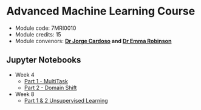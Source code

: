 # Advanced Machine Learning Course

* Module code: 7MRI0010
* Module credits: 15
* Module convenors: **[Dr Jorge Cardoso](mailto:m.jorge.cardoso@kcl.ac.uk) and [Dr Emma Robinson](mailto:emma.robinson@kcl.ac.uk)**



## Jupyter Notebooks 

* Week 4
  * [Part 1 - MultiTask](https://colab.research.google.com/github/KCL-BMEIS/AdvancedMachineLearningCourse/blob/main/Week4-Multitask_and_domain_shift/Notebooks/Week4-part1-MultiTask.ipynb)
  * [Part 2 - Domain Shift](https://colab.research.google.com/github/KCL-BMEIS/AdvancedMachineLearningCourse/blob/main/Week4-Multitask_and_domain_shift/Notebooks/Week4-part2-DomainAdaptation.ipynb)
* Week 8
  * [Part 1 & 2 Unsupervised Learning](https://colab.research.google.com/github/KCL-BMEIS/AdvancedMachineLearningCourse/blob/main/Week8_Unsupervised_learning/Notebooks/Week8_Unsupervised_learning.ipynb)
